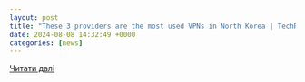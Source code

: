 ```yaml
---
layout: post
title: "These 3 providers are the most used VPNs in North Korea | TechRadar"
date: 2024-08-08 14:32:49 +0000
categories: [news]
---
```


[Читати далі](https://www.techradar.com/pro/vpn/these-3-providers-are-the-most-used-vpns-in-north-korea)
